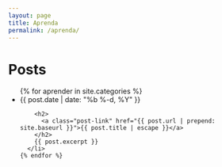 ```yaml
---
layout: page
title: Aprenda
permalink: /aprenda/
---
```


<div class="home">

  <h1 class="page-heading">Posts</h1>

  <ul class="post-list">
    {% for aprender in site.categories %}
      <li>
        <span class="post-meta">{{ post.date | date: "%b %-d, %Y" }}</span>

        <h2>
          <a class="post-link" href="{{ post.url | prepend: site.baseurl }}">{{ post.title | escape }}</a>
        </h2>
        {{ post.excerpt }}
      </li>
    {% endfor %}
</ul>
